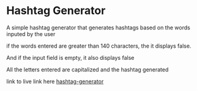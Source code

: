# Hashtag Generator


A simple hashtag generator that generates hashtags based on the words inputed by the user

if the words entered are greater than 140 characters, the it displays false.

And if the input field is empty, it also displays false

All the letters entered are capitalized and the hashtag generated


link to live link here [hashtag-generator](https://mahmud1087.github.io/hashtag-generator/)
